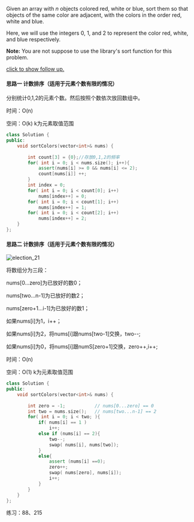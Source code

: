 Given an array with *n* objects colored red, white or blue, sort them so that objects of the same color are adjacent, with the colors in the order red, white and blue.

Here, we will use the integers 0, 1, and 2 to represent the color red, white, and blue respectively.

**Note:**
You are not suppose to use the library's sort function for this problem.

[click to show follow up.](https://leetcode.com/problems/sort-colors/description/#)



#### 思路一 计数排序（适用于元素个数有限的情况）

分别统计0,1,2的元素个数。然后按照个数依次放回数组中。

时间：O(n)

空间：O(k) k为元素取值范围

```c++
class Solution {
public:
    void sortColors(vector<int>& nums) {
        
        int count[3] = {0};//存放0,1,2的频率
        for( int i = 0; i < nums.size(); i++){
            assert(nums[i] >= 0 && nums[i] <= 2);
            count[nums[i]] ++;
        }
        int index = 0;
        for( int i = 0; i < count[0]; i++)
            nums[index++] = 0;
        for( int i = 0; i < count[1]; i++)
            nums[index++] = 1;
        for( int i = 0; i < count[2]; i++)
            nums[index++] = 2;
    }
};
```



#### 思路二 计数排序（适用于元素个数有限的情况）

![election_21](/home/quandk/Pictures/Selection_211.png)

将数组分为三段：

nums[0...zero]为已放好的数0；

nums[two...n-1]为已放好的数2；

nums[zero+1...i-1]为已放好的数1；

如果nums[i]为1，i++；

如果nums[i]为2，将nums[i]跟nums[two-1]交换，two--;

如果nums[i]为0，将nums[i]跟numS[zero+1]交换，zero++,i++;



时间：O(n)

空间：O(1) k为元素取值范围

```c++
class Solution {
public:
    void sortColors(vector<int>& nums) {
        
        int zero = -1;           // nums[0...zero] == 0
        int two = nums.size();   // nums[two...n-1] == 2
        for( int i = 0; i < two; ){
            if( nums[i] == 1 )
                i++;
            else if (nums[i] == 2){
                two--;
                swap( nums[i], nums[two]);
            }
            else{
                assert (nums[i] ==0);
                zero++;
                swap( nums[zero], nums[i]);
                i++;
            }
        }
    }
};
```



练习：88、215
